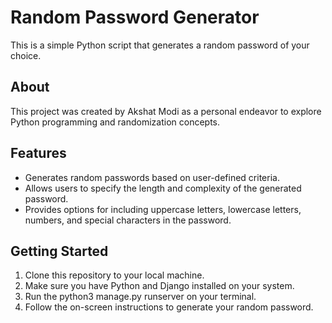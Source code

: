# Random Password Generator

This is a simple Python script that generates a random password of your choice.

## About

This project was created by Akshat Modi as a personal endeavor to explore Python programming and randomization concepts.

## Features

- Generates random passwords based on user-defined criteria.
- Allows users to specify the length and complexity of the generated password.
- Provides options for including uppercase letters, lowercase letters, numbers, and special characters in the password.

## Getting Started

1. Clone this repository to your local machine.
2. Make sure you have Python and Django installed on your system.
3. Run the python3 manage.py runserver on your terminal.
4. Follow the on-screen instructions to generate your random password.

